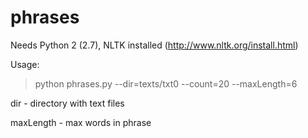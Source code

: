 phrases
=====

Needs Python 2 (2.7), NLTK installed (http://www.nltk.org/install.html)


Usage:

>python phrases.py --dir=texts/txt0 --count=20 --maxLength=6

dir - directory with text files

maxLength - max words in phrase
